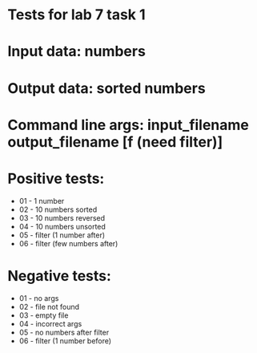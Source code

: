 # Tests for lab 7 task 1

# Input data: numbers

# Output data: sorted numbers

# Command line args: input_filename output_filename [f (need filter)]

# Positive tests:

- 01 - 1 number
- 02 - 10 numbers sorted
- 03 - 10 numbers reversed
- 04 - 10 numbers unsorted
- 05 - filter (1 number after)
- 06 - filter (few numbers after)

# Negative tests:

- 01 - no args
- 02 - file not found
- 03 - empty file
- 04 - incorrect args
- 05 - no numbers after filter
- 06 - filter (1 number before)
